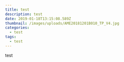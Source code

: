 ```yaml
---
title: test
description: test
date: 2019-01-18T13:15:08.589Z
thumbnail: /images/uploads/AME20181201B010_TP_V4.jpg
categories:
  - test
tags:
  - test
---
```

test

